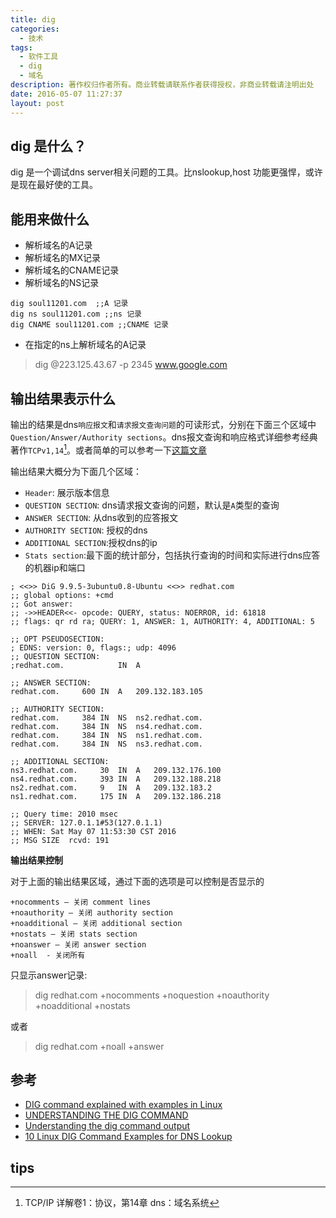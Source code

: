 ```yaml
---
title: dig
categories:
  - 技术
tags:
  - 软件工具
  - dig
  - 域名
description: 著作权归作者所有。商业转载请联系作者获得授权，非商业转载请注明出处
date: 2016-05-07 11:27:37
layout: post
---
```


<!-- 
>1. dig 是什么？
>1. 能用来做什么
>1. 输出结果表示什么 

-->



## dig 是什么？

dig 是一个调试dns server相关问题的工具。比nslookup,host 功能更强悍，或许是现在最好使的工具。

## 能用来做什么

- 解析域名的A记录
- 解析域名的MX记录
- 解析域名的CNAME记录
- 解析域名的NS记录

```shell
dig soul11201.com  ;;A 记录
dig ns soul11201.com ;;ns 记录
dig CNAME soul11201.com ;;CNAME 记录
```

- 在指定的ns上解析域名的A记录
 
>  dig @223.125.43.67 -p 2345 www.google.com


## 输出结果表示什么

输出的结果是dns`响应报文`和`请求报文查询问题`的可读形式，分别在下面三个区域中
`Question/Answer/Authority sections`。dns报文查询和响应格式详细参考经典著作`TCPv1,14`[^tip-tcp]。或者简单的可以参考一下[这篇文章](http://www.cnblogs.com/feng-qi/archive/2013/05/05/DNS_packet_analysis.html)

输出结果大概分为下面几个区域：

- `Header`: 展示版本信息
- `QUESTION SECTION`: dns请求报文查询的问题，默认是`A`类型的查询
- `ANSWER SECTION`: 从dns收到的应答报文
- `AUTHORITY SECTION`: 授权的dns
- `ADDITIONAL SECTION`:授权dns的ip
- `Stats section`:最下面的统计部分，包括执行查询的时间和实际进行dns应答的机器ip和端口




```dig
; <<>> DiG 9.9.5-3ubuntu0.8-Ubuntu <<>> redhat.com
;; global options: +cmd
;; Got answer:
;; ->>HEADER<<- opcode: QUERY, status: NOERROR, id: 61818
;; flags: qr rd ra; QUERY: 1, ANSWER: 1, AUTHORITY: 4, ADDITIONAL: 5

;; OPT PSEUDOSECTION:
; EDNS: version: 0, flags:; udp: 4096
;; QUESTION SECTION:
;redhat.com.            IN  A

;; ANSWER SECTION:
redhat.com.     600 IN  A   209.132.183.105

;; AUTHORITY SECTION:
redhat.com.     384 IN  NS  ns2.redhat.com.
redhat.com.     384 IN  NS  ns4.redhat.com.
redhat.com.     384 IN  NS  ns1.redhat.com.
redhat.com.     384 IN  NS  ns3.redhat.com.

;; ADDITIONAL SECTION:
ns3.redhat.com.     30  IN  A   209.132.176.100
ns4.redhat.com.     393 IN  A   209.132.188.218
ns2.redhat.com.     9   IN  A   209.132.183.2
ns1.redhat.com.     175 IN  A   209.132.186.218

;; Query time: 2010 msec
;; SERVER: 127.0.1.1#53(127.0.1.1)
;; WHEN: Sat May 07 11:53:30 CST 2016
;; MSG SIZE  rcvd: 191
```



**输出结果控制**

对于上面的输出结果区域，通过下面的选项是可以控制是否显示的


```shell
+nocomments – 关闭 comment lines
+noauthority – 关闭 authority section
+noadditional – 关闭 additional section
+nostats – 关闭 stats section
+noanswer – 关闭 answer section
+noall  - 关闭所有
```

只显示answer记录:

> dig redhat.com +nocomments +noquestion +noauthority +noadditional +nostats

或者

> dig redhat.com +noall +answer


## 参考
 
- [DIG command explained with examples in Linux](http://www.linuxnix.com/surendras-dig-notes/)
- [UNDERSTANDING THE DIG COMMAND](https://mediatemple.net/community/products/grid/204644130/understanding-the-dig-command)
- [Understanding the dig command output](http://www.cyberciti.biz/faq/linux-unix-dig-command-examples-usage-syntax/dig-command-output/)
- [10 Linux DIG Command Examples for DNS Lookup](http://www.thegeekstuff.com/2012/02/dig-command-examples/)

## tips
[^tip-tcp]: TCP/IP 详解卷1：协议，第14章 dns：域名系统
